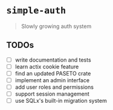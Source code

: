 # `simple-auth`
> Slowly growing auth system

## TODOs

- [ ] write documentation and tests
- [ ] learn actix cookie feature
- [ ] find an updated PASETO crate
- [ ] implement an admin interface
- [ ] add user roles and permissions
- [ ] support session management
- [ ] use SQLx's built-in migration system
